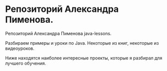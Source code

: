 <!--Пока к travis и codecov, решил не подключаться. Сделаю это позже.-->
<!--[![Build Status](https://travis-ci.org/alexander-pimenov/job4j.svg?branch=master)](https://travis-ci.org/alexander-pimenov/job4j)
    [![codecov](https://codecov.io/gh/alexander-pimenov/job4j/branch/master/graph/badge.svg)](https://codecov.io/gh/alexander-pimenov/job4j)
-->
<!--Пример подключения к travis и codecov от Владимира Жданова-->
<!--[![Build Status](https://travis-ci.org/VladimirZhdanov/job4j.svg?branch=master)](https://travis-ci.org/VladimirZhdanov/job4j)-->
<!--[![codecov](https://codecov.io/gh/VladimirZhdanov/job4j/branch/master/graph/badge.svg)](https://codecov.io/gh/VladimirZhdanov/job4j)-->

# Репозиторий Александра Пименова.
Репозиторий Александра Пименова java-lessons.

Разбираем примеры и уроки по Java. Некоторые из книг, некоторые из видеоуроков.

Ниже находятся наиболее интересные проекты, которые я разбирал для лучшего обучения.
